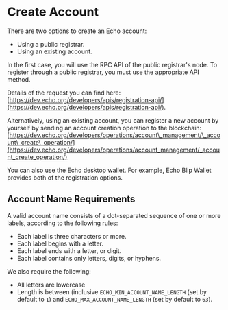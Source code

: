 # Create Account

There are two options to create an Echo account:

* Using a public registrar.
* Using an existing account.

In the first case, you will use the RPC API of the public registrar's node. To register through a public registrar, you must use the appropriate API method.

Details of the request you can find here: [https://dev.echo.org/developers/apis/registration-api/](https://dev.echo.org/developers/apis/registration-api/).

Alternatively, using an existing account, you can register a new account by yourself by sending an account creation operation to the blockchain: [https://dev.echo.org/developers/operations/account\_management/\_account\_create\_operation/](https://dev.echo.org/developers/operations/account_management/_account_create_operation/)

You can also use the Echo desktop wallet. For example, Echo Blip Wallet provides both of the registration options.

## Account Name Requirements

A valid account name consists of a dot-separated sequence of one or more labels, according to the following rules:

* Each label is three characters or more.
* Each label begins with a letter.
* Each label ends with a letter, or digit.
* Each label contains only letters, digits, or hyphens.

We also require the following:

* All letters are lowercase
* Length is between \(inclusive `ECHO_MIN_ACCOUNT_NAME_LENGTH` \(set by default to `1`\) and `ECHO_MAX_ACCOUNT_NAME_LENGTH` \(set by default to `63`\).

